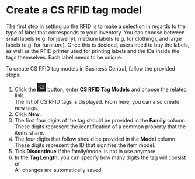 # Create a CS RFID tag model

The first step in setting up the RFID is to make a selection in regards to the type of label that corresponds to your inventory. You can choose between small labels (e.g. for jewelry), medium labels (e.g. for clothing), and large labels (e.g. for furniture). Once this is decided, users need to buy the labels, as well as the RFID printer used for printing labels and the IDs inside the tags themselves. Each label needs to be unique.

To create CS RFID tag models in Business Central, follow the provided steps:

1. Click the ![Lightbulb that opens the Tell Me feature](../../images/Icons/Lightbulb_icon.png "Tell Me what you want to do") button, enter **CS RFID Tag Models** and choose the related link.        
   The list of CS RFID tags is displayed. From here, you can also create new tags.
2. Click **New**.
3. The first four digits of the tag should be provided in the **Family** column.     
   These digits represent the identification of a common property that the items share. 
4. The four digits that follow should be provided in the **Model** column.       
   These digits represent the ID that signifies the item model. 
5. Tick **Discontinue** if the family/model is not in use anymore. 
6. In the **Tag Length**, you can specify how many digits the tag will consist of.     
   All changes are automatically saved.